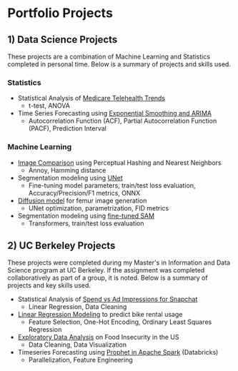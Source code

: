 # Portfolio Projects

## 1) Data Science Projects
These projects are a combination of Machine Learning and Statistics completed in personal time. Below is a summary of projects and skills used.

### Statistics
- Statistical Analysis of [Medicare Telehealth Trends](https://github.com/dramadas/dramadas.github.io/blob/main/Personal-Projects/Statistics/medicare-telehealth.ipynb)
  - t-test, ANOVA
- Time Series Forecasting using [Exponential Smoothing and ARIMA](https://github.com/dramadas/dramadas.github.io/blob/main/Personal-Projects/Statistics/mortgage-forecasting.ipynb)
  - Autocorrelation Function (ACF), Partial Autocorrelation Function (PACF), Prediction Interval

### Machine Learning
- [Image Comparison](https://github.com/dramadas/dramadas.github.io/blob/main/Personal-Projects/MachineLearning/ImageCompare.ipynb) using Perceptual Hashing and Nearest Neighbors
  - Annoy, Hamming distance
- Segmentation modeling using [UNet](https://github.com/dramadas/dramadas.github.io/blob/main/Personal-Projects/MachineLearning/UNet.ipynb)
  - Fine-tuning model parameters, train/test loss evaluation, Accuracy/Precision/F1 metrics, ONNX
- [Diffusion model](https://github.com/dramadas/dramadas.github.io/blob/main/Personal-Projects/MachineLearning/ddpm.ipynb) for femur image generation
  - UNet optimization, parametrization, FID metrics
- Segmentation modeling using [fine-tuned SAM](https://github.com/dramadas/dramadas.github.io/blob/main/Personal-Projects/MachineLearning/FineTune_SegmentAnything.ipynb)
  - Transformers, train/test loss evaluation




## 2) UC Berkeley Projects
These projects were completed during my Master's in Information and Data Science program at UC Berkeley. If the assignment was completed collaboratively as part of a group, it is noted. Below is a summary of projects and key skills used.
- Statistical Analysis of [Spend vs Ad Impressions for Snapchat](https://github.com/dramadas/dramadas.github.io/blob/main/UC-Berkeley-Projects/LinearRegression/spend_vs_ad_impressions.pdf)
  - Linear Regression, Data Cleaning
- [Linear Regression Modeling](https://github.com/dramadas/dramadas.github.io/blob/main/UC-Berkeley-Projects/LinearRegression/predicting_bike_rentals.ipynb) to predict bike rental usage
  - Feature Selection, One-Hot Encoding, Ordinary Least Squares Regression
- [Exploratory Data Analysis](https://github.com/dramadas/dramadas.github.io/blob/main/UC-Berkeley-Projects/EDA/FoodAtlas_Insecurity.ipynb) on Food Insecurity in the US
  - Data Cleaning, Data Visualization
- Timeseries Forecasting using [Prophet in Apache Spark](https://github.com/dramadas/dramadas.github.io/blob/main/UC-Berkeley-Projects/TimeSeries/Time_Series_Forecasting_Prophet.html) (Databricks)
  - Parallelization, Feature Engineering